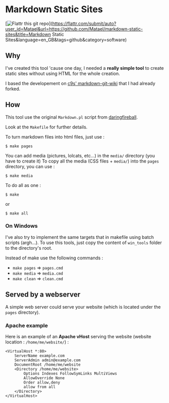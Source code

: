 Markdown Static Sites
=====================

[![Flattr this git repo](http://api.flattr.com/button/flattr-badge-large.png)](https://flattr.com/submit/auto?user_id=Matael&url=https://github.com/Matael/markdown-static-sites&title=Markdown Static Sites&language=en_GB&tags=github&category=software) 


Why
---

I've created this tool 'cause one day, I needed a __really simple tool__ to create static sites without using HTML for the whole creation.

I based the developement on [c9s' markdown-git-wiki](http://github.com/c9s/markdown-git-wiki) that I had already forked.

How
---

This tool use the original `Markdown.pl` script from [daringfireball](http://daringfireball.net/projects/markdown).

Look at the `Makefile` for further details.

To turn markdown files into html files, just use :

    $ make pages

You can add media (pictures, lolcats, etc...) in the `media/` directory (you have to create it)
To copy all the media (CSS files + `media/`) into the `pages` directory, you can use :

    $ make media

To do all as one :

    $ make

or 

    $ make all

### On Windows

I've also try to implement the same targets that in makefile using batch scripts (argh...).
To use this tools, just copy the content of `win_tools` folder to the directory's root.

Instead of make use the following commands :

- `make pages` => `pages.cmd`
- `make media` => `media.cmd`
- `make clean` => `clean.cmd`


Served by a webserver
---------------------

A simple web server could serve your website (which is located under the `pages` directory).

### Apache example

Here is an example of an __Apache vHost__ serving the website (website location : `/home/me/website/`) :


    <VirtualHost *:80>
        ServerName example.com
        ServerAdmin admin@example.com
        DocumentRoot /home/me/website
        <Directory /home/me/website>
            Options Indexes FollowSymLinks MultiViews
            AllowOverride None
            Order allow,deny
            allow from all
        </Directory>
    </VirtualHost>
